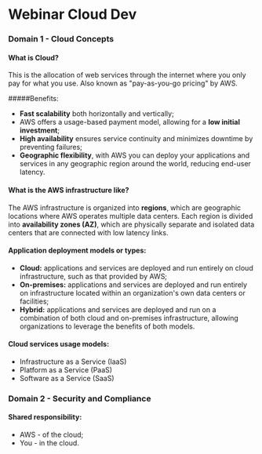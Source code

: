# Webinar Cloud Dev

### Domain 1 - Cloud Concepts

#### What is Cloud?
This is the allocation of web services through the internet where you only pay for what you use. Also known as "pay-as-you-go pricing" by AWS.

#####Benefits:

- **Fast scalability** both horizontally and vertically;
- AWS offers a usage-based payment model, allowing for a **low initial investment**;
- **High availability** ensures service continuity and minimizes downtime by preventing failures;
- **Geographic flexibility**, with AWS you can deploy your applications and services in any geographic region around the world, reducing end-user latency.
  
#### What is the AWS infrastructure like?

The AWS infrastructure is organized into **regions**, which are geographic locations where AWS operates multiple data centers. Each region is divided into **availability zones (AZ)**, which are physically separate and isolated data centers that are connected with low latency links.  

#### Application deployment models or types:

- **Cloud:** applications and services are deployed and run entirely on cloud infrastructure, such as that provided by AWS;
- **On-premises:** applications and services are deployed and run entirely on infrastructure located within an organization's own data centers or facilities;
- **Hybrid:** applications and services are deployed and run on a combination of both cloud and on-premises infrastructure, allowing organizations to leverage the benefits of both models. 

#### Cloud services usage models:

- Infrastructure as a Service (IaaS) 
- Platform as a Service (PaaS)
- Software as a Service (SaaS)

### Domain 2 - Security and Compliance

#### Shared responsibility:

- AWS - of the cloud;
- You - in the cloud.